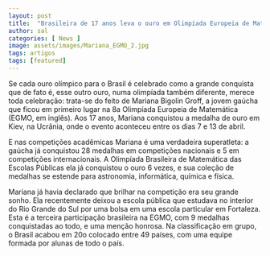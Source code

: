 ```yaml
---
layout: post
title:  "Brasileira de 17 anos leva o ouro em Olimpíada Europeia de Matemática"
author: sal
categories: [ News ]
image: assets/images/Mariana_EGMO_2.jpg
tags: artigos
tags: [featured]
---
```

Se cada ouro olímpico para o Brasil é celebrado como a grande conquista que de fato é, esse outro ouro, numa olimpíada também diferente, merece toda celebração: trata-se do feito de Mariana Bigolin Groff, a jovem gaúcha que ficou em primeiro lugar na 8a Olimpíada Europeia de Matemática (EGMO, em inglês). Aos 17 anos, Mariana conquistou a medalha de ouro em Kiev, na Ucrânia, onde o evento aconteceu entre os dias 7 e 13 de abril.

<script async src="https://pagead2.googlesyndication.com/pagead/js/adsbygoogle.js"></script>
<!-- Informat -->
<ins class="adsbygoogle"
     style="display:block"
     data-ad-client="ca-pub-2838251107855362"
     data-ad-slot="2327980059"
     data-ad-format="auto"
     data-full-width-responsive="true"></ins>
<script>
(adsbygoogle = window.adsbygoogle || []).push({});
</script>

E nas competições acadêmicas Mariana é uma verdadeira superatleta: a gaúcha já conquistou 28 medalhas em competições nacionais e 5 em competições internacionais. A Olimpíada Brasileira de Matemática das Escolas Públicas ela já conquistou o ouro 6 vezes, e sua coleção de medalhas se estende para astronomia, informática, química e física.

Mariana já havia declarado que brilhar na competição era seu grande sonho. Ela recentemente deixou a escola pública que estudava no interior do Rio Grande do Sul por uma bolsa em uma escola particular em Fortaleza. Esta é a terceira participação brasileira na EGMO, com 9 medalhas conquistadas ao todo, e uma menção honrosa. Na classificação em grupo, o Brasil acabou em 20o colocado entre 49 países, com uma equipe formada por alunas de todo o país.
<div id="46254-28"><script src="//ads.themoneytizer.com/s/gen.js?type=28"></script><script src="//ads.themoneytizer.com/s/requestform.js?siteId=46254&formatId=28"></script></div>
